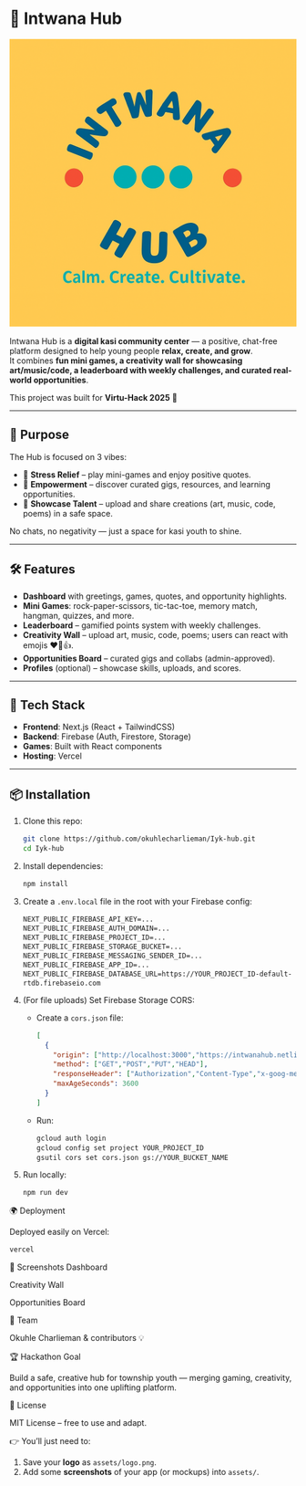 # 🌟 Intwana Hub

![Intwana Hub Logo](./assets/logo.png)

Intwana Hub is a **digital kasi community center** — a positive, chat-free platform designed to help young people **relax, create, and grow**.  
It combines **fun mini games, a creativity wall for showcasing art/music/code, a leaderboard with weekly challenges, and curated real-world opportunities**.  

This project was built for **Virtu-Hack 2025** 🚀  

---

## 🎯 Purpose
The Hub is focused on 3 vibes:
- 🧘 **Stress Relief** – play mini-games and enjoy positive quotes.  
- 🚀 **Empowerment** – discover curated gigs, resources, and learning opportunities.  
- 🎨 **Showcase Talent** – upload and share creations (art, music, code, poems) in a safe space.  

No chats, no negativity — just a space for kasi youth to shine.

---

## 🛠️ Features
- **Dashboard** with greetings, games, quotes, and opportunity highlights.  
- **Mini Games**: rock-paper-scissors, tic-tac-toe, memory match, hangman, quizzes, and more.  
- **Leaderboard** – gamified points system with weekly challenges.  
- **Creativity Wall** – upload art, music, code, poems; users can react with emojis ❤️🎉👍.  
- **Opportunities Board** – curated gigs and collabs (admin-approved).  
- **Profiles** (optional) – showcase skills, uploads, and scores.  

---

## 🚀 Tech Stack
- **Frontend**: Next.js (React + TailwindCSS)  
- **Backend**: Firebase (Auth, Firestore, Storage)  
- **Games**: Built with React components  
- **Hosting**: Vercel  

---

## 📦 Installation

1. Clone this repo:
   ```bash
   git clone https://github.com/okuhlecharlieman/Iyk-hub.git
   cd Iyk-hub
   ```
2. Install dependencies:
   ```bash
   npm install
   ```

3. Create a `.env.local` file in the root with your Firebase config:
   ```env
   NEXT_PUBLIC_FIREBASE_API_KEY=...
   NEXT_PUBLIC_FIREBASE_AUTH_DOMAIN=...
   NEXT_PUBLIC_FIREBASE_PROJECT_ID=...
   NEXT_PUBLIC_FIREBASE_STORAGE_BUCKET=...
   NEXT_PUBLIC_FIREBASE_MESSAGING_SENDER_ID=...
   NEXT_PUBLIC_FIREBASE_APP_ID=...
   NEXT_PUBLIC_FIREBASE_DATABASE_URL=https://YOUR_PROJECT_ID-default-rtdb.firebaseio.com
   ```

4. (For file uploads) Set Firebase Storage CORS:
   - Create a `cors.json` file:
     ```json
     [
       {
         "origin": ["http://localhost:3000","https://intwanahub.netlify.app","https://your-vercel-domain.vercel.app"],
         "method": ["GET","POST","PUT","HEAD"],
         "responseHeader": ["Authorization","Content-Type","x-goog-meta-*"] ,
         "maxAgeSeconds": 3600
       }
     ]
     ```
   - Run:
     ```bash
     gcloud auth login
     gcloud config set project YOUR_PROJECT_ID
     gsutil cors set cors.json gs://YOUR_BUCKET_NAME
     ```

4. Run locally:
   ```bash
   npm run dev
   ```

🌍 Deployment

Deployed easily on Vercel:

```bash
vercel
```

📸 Screenshots
Dashboard

Creativity Wall

Opportunities Board

👥 Team

Okuhle Charlieman & contributors 💡

🏆 Hackathon Goal

Build a safe, creative hub for township youth — merging gaming, creativity, and opportunities into one uplifting platform.

📜 License

MIT License – free to use and adapt.


👉 You’ll just need to:  
1. Save your **logo** as `assets/logo.png`.  
2. Add some **screenshots** of your app (or mockups) into `assets/`.
